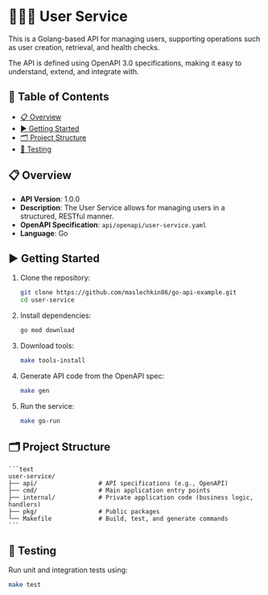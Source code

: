 # 🧑‍🧒‍🧒 User Service

This is a Golang-based API for managing users, supporting operations such as user creation, retrieval, and health checks.

The API is defined using OpenAPI 3.0 specifications, making it easy to understand, extend, and integrate with.

## 📑 Table of Contents

- [📋 Overview](#-overview)
- [▶️ Getting Started](#-getting-started)
- [🗂️ Project Structure](#-project-structure)
- [🧪 Testing](#-testing)

## 📋 Overview

- **API Version**: 1.0.0
- **Description**: The User Service allows for managing users in a structured, RESTful manner.
- **OpenAPI Specification**: `api/openapi/user-service.yaml`
- **Language**: Go

## ▶️ Getting Started

1. Clone the repository:
   ```bash
   git clone https://github.com/maslechkin86/go-api-example.git
   cd user-service
   ```
   
2. Install dependencies:
   ```bash
   go mod download
   ```

3. Download tools:
   ```bash
   make tools-install
   ```
   
4. Generate API code from the OpenAPI spec:
   ```bash
   make gen
   ```

5. Run the service:
   ```bash
   make go-run
   ```

## 🗂️ Project Structure
    ```text
    user-service/
    ├── api/                 # API specifications (e.g., OpenAPI)
    ├── cmd/                 # Main application entry points
    ├── internal/            # Private application code (business logic, handlers)
    ├── pkg/                 # Public packages
    └── Makefile             # Build, test, and generate commands
    ```
## 🧪 Testing
Run unit and integration tests using:
   ```bash
   make test
   ```

